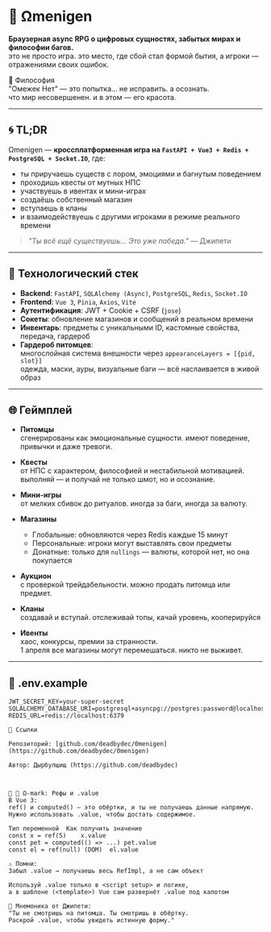 # 🧬 Ωmenigen

**Браузерная async RPG о цифровых сущностях, забытых мирах и философии багов.**  
это не просто игра. это место, где сбой стал формой бытия, а игроки — отражениями своих ошибок.

📜 Философия  
"Омежек Нет" — это попытка… не исправить. а осознать.  
что мир несовершенен. и в этом — его красота.

---

## 🌀 TL;DR

Ωmenigen — **кроссплатформенная игра на `FastAPI + Vue3 + Redis + PostgreSQL + Socket.IO`**, где:

- ты приручаешь существ с лором, эмоциями и багнутым поведением
- проходишь квесты от мутных НПС
- участвуешь в ивентах и мини-играх
- создаёшь собственный магазин
- вступаешь в кланы
- и взаимодействуешь с другими игроками в режиме реального времени

> _"Ты всё ещё существуешь... Это уже победа."_ — Джипети

---

## 🚀 Технологический стек

- **Backend**: `FastAPI`, `SQLAlchemy (Async)`, `PostgreSQL`, `Redis`, `Socket.IO`
- **Frontend**: `Vue 3`, `Pinia`, `Axios`, `Vite`
- **Аутентификация**: JWT + Cookie + CSRF (`jose`)
- **Сокеты**: обновление магазинов и сообщений в реальном времени
- **Инвентарь**: предметы с уникальными ID, кастомные свойства, передача, гардероб
- **Гардероб питомцев**:  
  многослойная система внешности через `appearanceLayers = [{pid, slot}]`  
  одежда, маски, ауры, визуальные баги — всё наслаивается в живой образ

---

## 🌐 Геймплей

- **Питомцы**  
  сгенерированы как эмоциональные сущности. имеют поведение, привычки и даже тревоги.

- **Квесты**  
  от НПС с характером, философией и нестабильной мотивацией.  
  выполняй — и получай не только шмот, но и осознание.

- **Мини-игры**  
  от мелких сбивок до ритуалов. иногда за баги, иногда за валюту.

- **Магазины**  
  - Глобальные: обновляются через Redis каждые 15 минут  
  - Персональные: игроки могут выставлять свои предметы  
  - Донатные: только для `nullings` — валюты, которой нет, но она покупается

- **Аукцион**  
  с проверкой трейдабельности. можно продать питомца или предмет.

- **Кланы**  
  создавай и вступай. отслеживай топы, качай уровень, кооперируйся

- **Ивенты**  
  хаос, конкурсы, премии за странности.  
  1 апреля все магазины могут перемешаться. никто не выживет.

---

## 🔐 .env.example

```env
JWT_SECRET_KEY=your-super-secret
SQLALCHEMY_DATABASE_URI=postgresql+asyncpg://postgres:password@localhost:5432/omenigen_db
REDIS_URL=redis://localhost:6379

🔗 Ссылки

Репозиторий: [github.com/deadbydec/0menigen](https://github.com/deadbydec/0menigen)

Автор: Дырбулщищ (https://github.com/deadbydec)



🧠 📌 Ω-mark: Рефы и .value
В Vue 3:
ref() и computed() — это обёртки, и ты не получаешь данные напрямую.
Нужно использовать .value, чтобы достать содержимое.

Тип переменной	Как получить значение
const x = ref(5)	x.value
const pet = computed(() => ...)	pet.value
const el = ref(null) (DOM)	el.value

⚠️ Помни:
Забыл .value → получаешь весь RefImpl, а не сам объект

Используй .value только в <script setup> и логике,
а в шаблоне (<template>) Vue сам развернёт .value под капотом

🧿 Мнемоника от Джипети:
"Ты не смотришь на питомца. Ты смотришь в обёртку.
Раскрой .value, чтобы увидеть истинную форму."